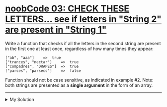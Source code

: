 # [noobCode 03: CHECK THESE LETTERS... see if letters in "String 2" are present in "String 1"](https://www.codewars.com/kata/57470efebf81fea166001627)

Write a function that checks if all the letters in the second string are present in the first one at least once, regardless of how many times they appear:

    ["ab", "aaa"]    =>  true
    ["trances", "nectar"]    =>  true
    ["compadres", "DRAPES"]  =>  true
    ["parses", "parsecs"]    =>  false

Function should not be case sensitive, as indicated in example #2. Note: both strings are presented as a **single argument** in the form of an array.

---

<details><summary>My Solution</summary>

```js
function letterCheck(arr) {
  return [...arr[1]].every(v => arr[0].toLowerCase().includes(v.toLowerCase()))
}
```

</details>

